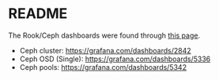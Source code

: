 # README

The Rook/Ceph dashboards were found through [this page](https://rook.io/docs/rook/v1.6/ceph-monitoring.html).

- Ceph cluster: https://grafana.com/dashboards/2842
- Ceph OSD (Single): https://grafana.com/dashboards/5336
- Ceph pools: https://grafana.com/dashboards/5342
